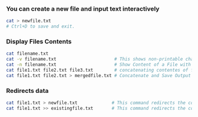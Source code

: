 ### You can create a new file and input text interactively
```bash
cat > newfile.txt
# Ctrl+D to save and exit.
```
### Display Files Contents 
```bash
cat filename.txt
cat -v filename.txt                      # This shows non-printable characters, such as control characters
cat -n filename.txt                      # Show Content of a File with Line Numbers
cat file1.txt file2.txt file3.txt        # concatenating contentes of files
cat file1.txt file2.txt > mergedfile.txt # Concatenate and Save Output into a New File

```
### Redirects data

```bash
cat file1.txt > newfile.txt             # This command redirects the contents of file1.txt into newfile.txt. If newfile.txt exists, it will be overwritten.
cat file1.txt >> existingfile.txt       # This command redirects the contents of file1.txt  or Append to an existing file but does not overrite
```

